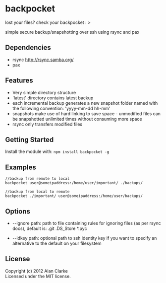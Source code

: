 # backpocket

lost your files? check your backpocket : >

simple secure backup/snapshotting over ssh using rsync and pax

## Dependencies
- rsync http://rsync.samba.org/
- pax 

## Features
- Very simple directory structure
- 'latest' directory contains latest backup
- each incremental backup generates a new snapshot folder named with the following convention: 'yyyy-mm-dd hh-mm'
- snapshots make use of hard linking to save space - unmodified files can be snapshotted unlimited times without consuming more space
- rsync only transfers modified files

## Getting Started
Install the module with: `npm install backpocket -g`

## Examples
    //backup from remote to local 
    backpocket user@someipaddress:/home/user/important/ ./backups/  
    
    //backup from local to remote 
    backpocket ./important/ user@someipaddress:/home/user/backups/

## Options

- --ignore path: path to file containing rules for ignoring files (as per rsync docs), default is:
    .git
    .DS_Store
    *.pyc

- --idkey path: optional path to ssh identity key if you want to specify an alternative to the default on your filesystem

## License
Copyright (c) 2012 Alan Clarke  
Licensed under the MIT license.
